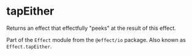 # tapEither

Returns an effect that effectfully "peeks" at the result of this effect.

Part of the `Effect` module from the `@effect/io` package. Also known as `Effect.tapEither`.
